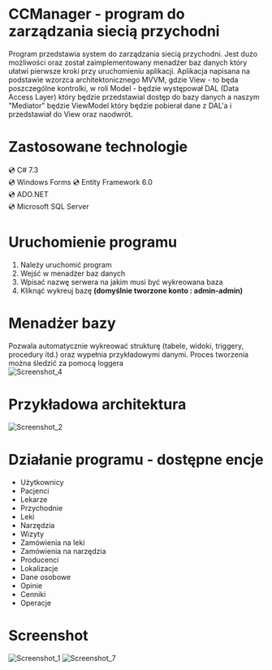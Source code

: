# CCManager - program do zarządzania siecią przychodni
Program przedstawia system do zarządzania siecią przychodni. Jest dużo możliwości oraz został zaimplementowany menadżer baz danych który ułatwi pierwsze kroki przy uruchomieniu aplikacji. Aplikacja napisana na podstawie wzorzca architektonicznego MVVM, gdzie View - to będa poszczególne kontrolki, w roli Model - będzie występował DAL (Data Access Layer) który będzie przedstawial dostęp do bazy danych a naszym "Mediator" będzie ViewModel który będzie pobierał dane z DAL'a i przedstawiał do View oraz naodwrót.

# Zastosowane technologie  
💿 C# 7.3  
💿 Windows Forms
💿 Entity Framework 6.0  
💿 ADO.NET  
💿 Microsoft SQL Server  

# Uruchomienie programu
1. Należy uruchomić program
2. Wejść w menadżer baz danych
3. Wpisać nazwę serwera na jakim musi być wykreowana baza
4. Kliknąć wykreuj bazę **(domyślnie tworzone konto : admin-admin)**

# Menadżer bazy 
Pozwala automatycznie wykreować strukturę (tabele, widoki, triggery, procedury itd.) oraz wypełnia przykładowymi danymi. Proces tworzenia można śledzić za pomocą loggera  
![Screenshot_4](https://user-images.githubusercontent.com/19534189/146606103-83539124-72eb-43ac-bf83-a93b394a0457.png)  

# Przykładowa architektura 
![Screenshot_2](https://user-images.githubusercontent.com/19534189/146605093-cba9a71c-9d48-4c06-9407-08c9c1e68923.png)

# Działanie programu - dostępne encje
- Użytkownicy 
- Pacjenci
- Lekarze
- Przychodnie
- Leki
- Narzędzia
- Wizyty
- Zamówienia na leki
- Zamówienia na narzędzia
- Producenci
- Lokalizacje
- Dane osobowe
- Opinie
- Cenniki
- Operacje

# Screenshot
![Screenshot_1](https://user-images.githubusercontent.com/19534189/135512422-faef3145-6605-48f4-b22f-df0b39a00f02.png)
![Screenshot_7](https://user-images.githubusercontent.com/19534189/146606766-c60e250a-f89f-4390-b8c3-0e6e8c415ad4.png)





